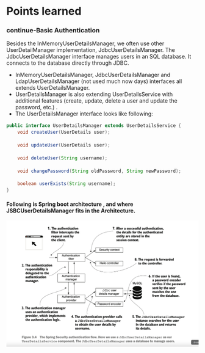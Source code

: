 # Points learned

### continue-Basic Authentication

Besides the InMemoryUserDetailsManager, we often use other UserDetailManager
implementation, JdbcUserDetailsManager. The JdbcUserDetailsManager
interface manages users in an SQL database. It connects to the database directly through
JDBC.

* InMemoryUserDetailsManager, JdbcUserDetailsManager and LdapUserDetailsManager (not used much now days) interfaces all
  extends
  UserDetailsManager.
* UserDetailsManager is also extending UserDetailsService with additional features (create, update, delete a user and
  update the password, etc.) .
* The UserDetailsManager interface looks like following:

```java 
public interface UserDetailsManager extends UserDetailsService {
    void createUser(UserDetails user);

    void updateUser(UserDetails user);

    void deleteUser(String username);

    void changePassword(String oldPassword, String newPassword);

    boolean userExists(String username);
}
```

#### Following is Spring boot architecture , and where JSBCUserDetailsManager fits in the Architecture.

![JSBCUserDetailManager.png](src/main/resources/JSBCUserDetailManager.png)